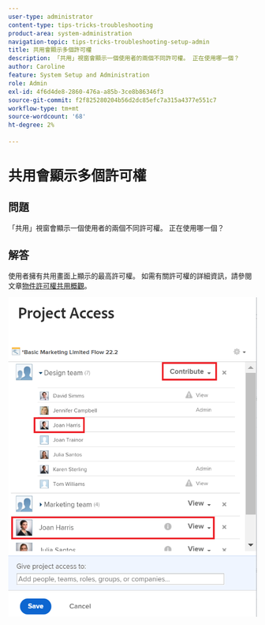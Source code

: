 ```yaml
---
user-type: administrator
content-type: tips-tricks-troubleshooting
product-area: system-administration
navigation-topic: tips-tricks-troubleshooting-setup-admin
title: 共用會顯示多個許可權
description: 「共用」視窗會顯示一個使用者的兩個不同許可權。 正在使用哪一個？
author: Caroline
feature: System Setup and Administration
role: Admin
exl-id: 4f6d4de8-2860-476a-a85b-3ce8b86346f3
source-git-commit: f2f825280204b56d2dc85efc7a315a4377e551c7
workflow-type: tm+mt
source-wordcount: '68'
ht-degree: 2%

---
```


# 共用會顯示多個許可權

## 問題

「共用」視窗會顯示一個使用者的兩個不同許可權。 正在使用哪一個？

## 解答

使用者擁有共用畫面上顯示的最高許可權。 如需有關許可權的詳細資訊，請參閱文章[物件許可權共用概觀](../../workfront-basics/grant-and-request-access-to-objects/sharing-permissions-on-objects-overview.md)。

![](assets/screen-shot-2014-03-19-at-3.36.28-pm-350x403.png)
